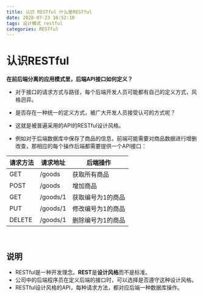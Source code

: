 ```yaml
---
title: 认识 RESTful 什么是RESTful
date: 2020-07-23 16:52:10
tags: 设计模式 restful
categories: RESTful
---
```


<!--more-->

# 认识RESTful

**在前后端分离的应用模式里，后端API接口如何定义？**

- 对于接口的请求方式与路径，每个后端开发人员可能都有自己的定义方式，风格迥异。

- 是否存在一种统一的定义方式，被广大开发人员接受认可的方式呢？

- 这就是被普遍采用的API的RESTful设计风格。

- 例如对于后端数据库中保存了商品的信息，前端可能需要对商品数据进行增删改查，那相应的每个操作后端都需要提供一个API接口：

| 请求方法 | 请求地址 | 后端操作 |
| --- | --- | --- |
| GET | /goods | 获取所有商品 |
| POST | /goods | 增加商品 |
| GET | /goods/1 | 获取编号为1的商品 |
| PUT | /goods/1 | 修改编号为1的商品 |
| DELETE | /goods/1 | 删除编号为1的商品 |

 

## 说明

- RESTful是一种开发理念。**REST**是**设计风格**而不是标准。
- 公司中的后端程序员在定义后端的接口时，可以选择是否遵守这种设计风格。
- RESTful设计风格的API，每种请求方法，都对应后端一种数据库操作。